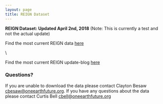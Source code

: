 ```yaml
---
layout: page
title: REIGN Dataset
---
```

**REIGN Dataset: Updated April 2nd, 2018** (Note: This is currently a test and not the actual update)

Find the most current REIGN data [here](https://cdn.rawgit.com/OEFDataScience/REIGN.github.io/gh-pages/data_sets/REIGN_2018_3.csv) 

\\

Find the most current REIGN update-blog [here](http://oefresearch.org/news/international-elections-and-leaders-march-2018-update)

### Questions?

If you are unable to download the data please contact Clayton Besaw <cbesaw@oneearthfuture.org>. If you have any questions about the data please contact Curtis Bell <cbell@oneearthfuture.org>

